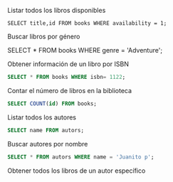 Listar todos los libros disponibles
```
SELECT title,id FROM books WHERE availability = 1;

```
Buscar libros por género

SELECT * FROM books WHERE genre = 'Adventure';

Obtener información de un libro por ISBN
```sql
SELECT * FROM books WHERE isbn= 1122;
```
Contar el número de libros en la biblioteca
```sql
SELECT COUNT(id) FROM books;
```
Listar todos los autores
```sql
SELECT name FROM autors;
```
Buscar autores por nombre
```sql
SELECT * FROM autors WHERE name = 'Juanito p';
```
Obtener todos los libros de un autor específico
```sql# Introduce aquí las consultas.